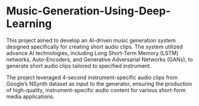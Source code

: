 # Music-Generation-Using-Deep-Learning
This project aimed to develop an AI-driven music ​generation system designed specifically for
creating short audio clips. The system utilized advance AI technologies, including Long
Short-Term Memory (LSTM) networks, Auto-Encoders, and Generative Adversarial Networks
(GANs), to generate short audio clips tailored to specified instrument.

The project leveraged 4-second instrument-specific audio clips from Google’s NSynth dataset as
input to the generator, ensuring the production of high-quality, instrument-specific audio content
for various short-form media applications.

